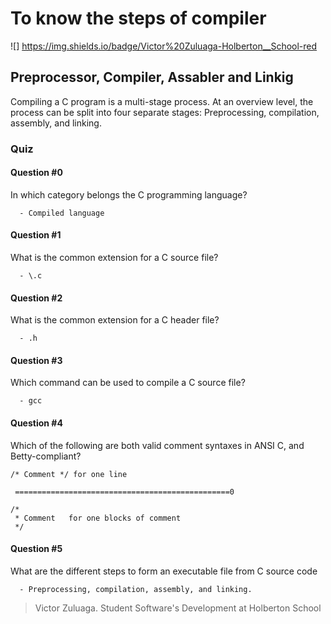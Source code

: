 # To know the steps of compiler 

![] https://img.shields.io/badge/Victor%20Zuluaga-Holberton__School-red


## Preprocessor, Compiler, Assabler and Linkig 

Compiling a C program is a multi-stage process. At an overview level, the process can be split into four separate stages: Preprocessing, compilation, assembly, and linking.

### Quiz

#### Question #0

In which category belongs the C programming language?

      - Compiled language

#### Question #1

What is the common extension for a C source file?

      - \.c

#### Question #2

What is the common extension for a C header file?

      - .h

#### Question #3

Which command can be used to compile a C source file?

      - gcc

#### Question #4

Which of the following are both valid comment syntaxes in ANSI C, and Betty-compliant?

```
/* Comment */ for one line

 ================================================0

/*
 * Comment   for one blocks of comment
 */

```

#### Question #5

What are the different steps to form an executable file from C source code

      - Preprocessing, compilation, assembly, and linking.



> Victor Zuluaga. Student Software's Development at Holberton School
